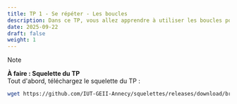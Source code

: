 ```yaml
---
title: TP 1 - Se répéter - Les boucles 
description: Dans ce TP, vous allez apprendre à utiliser les boucles pour répéter des actions en C.
date: 2025-09-22
draft: false
weight: 1
---
```


> [!note]  
> **À faire : Squelette du TP**  
> Tout d'abord, téléchargez le squelette du TP :
>   ```bash
>   wget https://github.com/IUT-GEII-Annecy/squelettes/releases/download/branch-2025/tp3.zip
>   ```
